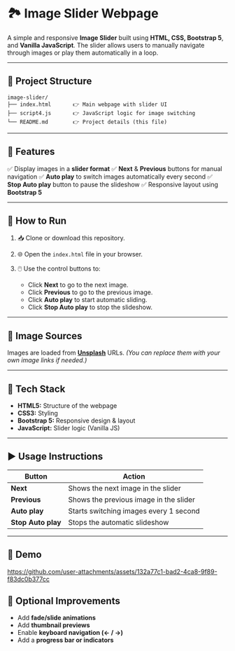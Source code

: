 
# 🏞️ Image Slider Webpage

A simple and responsive **Image Slider** built using **HTML, CSS, Bootstrap 5**, and **Vanilla JavaScript**.
The slider allows users to manually navigate through images or play them automatically in a loop.

---

## 📂 Project Structure

```
image-slider/
├── index.html       👉 Main webpage with slider UI
├── script4.js       👉 JavaScript logic for image switching
└── README.md        👉 Project details (this file)
```

---

## 🔧 Features

✅ Display images in a **slider format**
✅ **Next** & **Previous** buttons for manual navigation
✅ **Auto play** to switch images automatically every second
✅ **Stop Auto play** button to pause the slideshow
✅ Responsive layout using **Bootstrap 5**

---

## 🚀 How to Run

1. 📥 Clone or download this repository.
2. 🌐 Open the `index.html` file in your browser.
3. 🖱️ Use the control buttons to:

   * Click **Next** to go to the next image.
   * Click **Previous** to go to the previous image.
   * Click **Auto play** to start automatic sliding.
   * Click **Stop Auto play** to stop the slideshow.

---

## 🔗 Image Sources

Images are loaded from **[Unsplash](https://unsplash.com/)** URLs.
*(You can replace them with your own image links if needed.)*

---

## 🔨 Tech Stack

* **HTML5:** Structure of the webpage
* **CSS3:** Styling
* **Bootstrap 5:** Responsive design & layout
* **JavaScript:** Slider logic (Vanilla JS)

---

## ▶️ Usage Instructions

| Button             | Action                                 |
| ------------------ | -------------------------------------- |
| **Next**           | Shows the next image in the slider     |
| **Previous**       | Shows the previous image in the slider |
| **Auto play**      | Starts switching images every 1 second |
| **Stop Auto play** | Stops the automatic slideshow          |

---

## 📼 Demo


https://github.com/user-attachments/assets/132a77c1-bad2-4ca8-9f89-f83dc0b377cc




## 🔮 Optional Improvements

* Add **fade/slide animations**
* Add **thumbnail previews**
* Enable **keyboard navigation (← / →)**
* Add a **progress bar or indicators**


